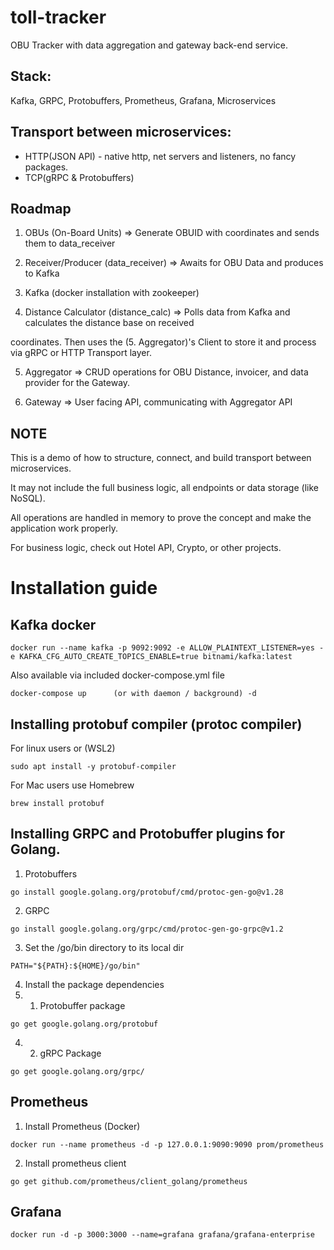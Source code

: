 # toll-tracker
OBU Tracker with data aggregation and gateway back-end service.

## Stack: 
Kafka, GRPC, Protobuffers, Prometheus, Grafana, Microservices

## Transport between microservices:
- HTTP(JSON API) - native http, net servers and listeners, no fancy packages.
- TCP(gRPC & Protobuffers)

## Roadmap
1. OBUs (On-Board Units) => Generate OBUID with coordinates and sends them to data_receiver

2. Receiver/Producer (data_receiver) => Awaits for OBU Data and produces to Kafka

3. Kafka (docker installation with zookeeper)

4. Distance Calculator (distance_calc) => Polls data from Kafka and calculates the distance base on received

coordinates. Then uses the (5. Aggregator)'s Client to store it and process via gRPC or HTTP Transport layer.

5. Aggregator => CRUD operations for OBU Distance, invoicer, and data provider for the Gateway.

6. Gateway => User facing API, communicating with Aggregator API

## NOTE
This is a demo of how to structure, connect, and build transport between microservices.

It may not include the full business logic, all endpoints or data storage (like NoSQL).

All operations are handled in memory to prove the concept and make the application work properly.

For business logic, check out Hotel API, Crypto, or other projects.

# Installation guide
## Kafka docker
```
docker run --name kafka -p 9092:9092 -e ALLOW_PLAINTEXT_LISTENER=yes -e KAFKA_CFG_AUTO_CREATE_TOPICS_ENABLE=true bitnami/kafka:latest 
```
Also available via included docker-compose.yml file
```
docker-compose up      (or with daemon / background) -d
```

## Installing protobuf compiler (protoc compiler) 
For linux users or (WSL2) 
```
sudo apt install -y protobuf-compiler
```

For Mac users use Homebrew
```
brew install protobuf
```

## Installing GRPC and Protobuffer plugins for Golang.
1. Protobuffers
```
go install google.golang.org/protobuf/cmd/protoc-gen-go@v1.28
```

2. GRPC 
```
go install google.golang.org/grpc/cmd/protoc-gen-go-grpc@v1.2
```

3. Set the /go/bin directory to its local dir
```
PATH="${PATH}:${HOME}/go/bin"
```

4. Install the package dependencies
4. 1. Protobuffer package
```
go get google.golang.org/protobuf
```

4. 2. gRPC Package
```
go get google.golang.org/grpc/
```

## Prometheus
1. Install Prometheus (Docker)
```
docker run --name prometheus -d -p 127.0.0.1:9090:9090 prom/prometheus
```

2. Install prometheus client
```
go get github.com/prometheus/client_golang/prometheus
```

## Grafana
```
docker run -d -p 3000:3000 --name=grafana grafana/grafana-enterprise
```